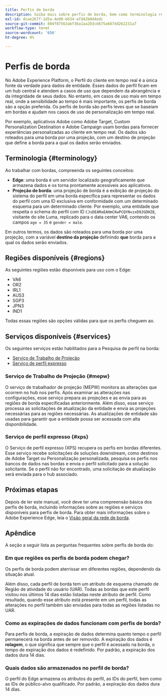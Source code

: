 ```yaml
---
title: Perfis de borda
description: Saiba mais sobre perfis de borda, bem como terminologia relacionada, regiões disponíveis para perfis de borda, bem como serviços disponíveis para perfis de borda.
exl-id: dcae267f-1d5a-4e90-b634-afd42b0d4edc
source-git-commit: 804f87563abf36a1aa203cb675a687dd262231a7
workflow-type: tm+mt
source-wordcount: '656'
ht-degree: 0%

---
```


# Perfis de borda

No Adobe Experience Platform, o Perfil do cliente em tempo real é a única fonte da verdade para dados de entidade. Esses dados do perfil ficam em um hub central e atendem a casos de uso que dependem da abrangência e da integridade de seus dados. No entanto, em casos de uso mais em tempo real, onde a sensibilidade ao tempo é mais importante, os perfis de borda são a opção preferida. Os perfis de borda são perfis leves que se baseiam em bordas e ajudam nos casos de uso de personalização em tempo real.

Por exemplo, aplicativos Adobe como Adobe Target, Custom Personalization Destination e Adobe Campaign usam bordas para fornecer experiências personalizadas ao cliente em tempo real. Os dados são roteados para uma borda por uma projeção, com um destino de projeção que define a borda para a qual os dados serão enviados.

## Terminologia {#terminology}

Ao trabalhar com bordas, compreenda os seguintes conceitos:

- **Edge**: uma borda é um servidor localizado geograficamente que armazena dados e os torna prontamente acessíveis aos aplicativos.
- **Projeção de borda**: uma projeção de borda é a exibição de projeção do sistema do perfil em uma borda específica para representar os dados do perfil com uma ID exclusiva em conformidade com um determinado esquema para um determinado cliente. Por exemplo, uma entidade que respeita o schema do perfil com ID `CJsDEAMaEAHmCKwPCQYNvzxD9JGDHZ8`, visitante do site Luma, replicado para o data center VA6, contendo os campos `age = 35` e `gender = male`.

Em outros termos, os dados são roteados para uma borda por uma projeção, com a variável **destino da projeção** definindo **que** borda para a qual os dados serão enviados.

## Regiões disponíveis {#regions}

As seguintes regiões estão disponíveis para uso com o Edge:

- VA6
- OR2
- IRL1
- AUS3
- SGP3
- JPN3
- IND1

Todas essas regiões são opções válidas para que os perfis cheguem ao.

## Serviços disponíveis {#services}

Os seguintes serviços estão habilitados para a Pesquisa de perfil na borda:

- [Serviço de Trabalho de Projeção](#mepw)
- [Serviço de perfil expresso](#xps)

### Serviço de Trabalho de Projeção {#mepw}

O serviço de trabalhador de projeção (MEPW) monitora as alterações que ocorrem no hub nos perfis. Após examinar as alterações nas configurações, esse serviço prepara as projeções e as envia para as regiões de borda especificadas anteriormente. Além disso, esse serviço processa as solicitações de atualização da entidade e envia as projeções necessárias para as regiões necessárias. As atualizações de entidade são usadas para garantir que a entidade possa ser acessada com alta disponibilidade.

### Serviço de perfil expresso {#xps}

O Serviço de perfil expresso (XPS) recupera os perfis em bordas diferentes. Esse serviço recebe solicitações de soluções downstream, como destinos de Adobe Target ou Personalização personalizada, pesquisa os perfis nos bancos de dados nas bordas e envia o perfil solicitado para a solução solicitante. Se o perfil não for encontrado, uma solicitação de atualização será enviada para o hub associado.

## Próximas etapas

Depois de ler este manual, você deve ter uma compreensão básica dos perfis de borda, incluindo informações sobre as regiões e serviços disponíveis para perfis de borda. Para obter mais informações sobre o Adobe Experience Edge, leia o [Visão geral da rede de borda](../web-sdk/home.md#edge-network).

## Apêndice

A seção a seguir lista as perguntas frequentes sobre perfis de borda do:

### Em que regiões os perfis de borda podem chegar?

Os perfis de borda podem aterrissar em diferentes regiões, dependendo da situação atual.

Além disso, cada perfil de borda tem um atributo de esquema chamado de Região de atividade do usuário (UAR). Todas as bordas que este perfil visitou nos últimos 14 dias estão listadas neste atributo de perfil. Como resultado, quando esse atributo está presente em um perfil, todas as alterações no perfil também são enviadas para todas as regiões listadas no UAR.

### Como as expirações de dados funcionam com perfis de borda?

Para perfis de borda, a expiração de dados determina quanto tempo o perfil permanecerá na borda antes de ser removido. A expiração dos dados é **rolagem**, o que significa que sempre que o perfil é acessado na borda, o tempo de expiração dos dados é redefinido. Por padrão, a expiração dos dados dura 14 dias.

### Quais dados são armazenados no perfil de borda?

O perfil do Edge armazena os atributos do perfil, as IDs do perfil, bem como as IDs de público-alvo qualificado. Por padrão, a expiração dos dados dura 14 dias.
